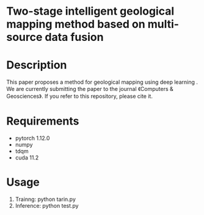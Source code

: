 # Two-stage intelligent geological mapping method based on multi-source data fusion
# Description
This paper proposes a method for geological mapping using deep learning . We are currently submitting the paper to the journal 《Computers & Geosciences》. If you refer to this repository, please cite it.
# Requirements
* pytorch 1.12.0
* numpy
* tdqm
* cuda 11.2
# Usage
1. Trainng: python tarin.py
2. Inference: python test.py
     
